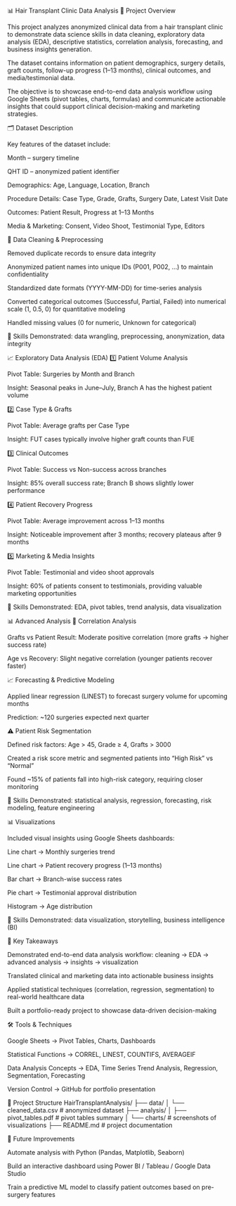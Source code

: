 📊 Hair Transplant Clinic Data Analysis
🔎 Project Overview

This project analyzes anonymized clinical data from a hair transplant clinic to demonstrate data science skills in data cleaning, exploratory data analysis (EDA), descriptive statistics, correlation analysis, forecasting, and business insights generation.

The dataset contains information on patient demographics, surgery details, graft counts, follow-up progress (1–13 months), clinical outcomes, and media/testimonial data.

The objective is to showcase end-to-end data analysis workflow using Google Sheets (pivot tables, charts, formulas) and communicate actionable insights that could support clinical decision-making and marketing strategies.

🗂️ Dataset Description

Key features of the dataset include:

Month – surgery timeline

QHT ID – anonymized patient identifier

Demographics: Age, Language, Location, Branch

Procedure Details: Case Type, Grade, Grafts, Surgery Date, Latest Visit Date

Outcomes: Patient Result, Progress at 1–13 Months

Media & Marketing: Consent, Video Shoot, Testimonial Type, Editors

🧹 Data Cleaning & Preprocessing

Removed duplicate records to ensure data integrity

Anonymized patient names into unique IDs (P001, P002, …) to maintain confidentiality

Standardized date formats (YYYY-MM-DD) for time-series analysis

Converted categorical outcomes (Successful, Partial, Failed) into numerical scale (1, 0.5, 0) for quantitative modeling

Handled missing values (0 for numeric, Unknown for categorical)

📌 Skills Demonstrated: data wrangling, preprocessing, anonymization, data integrity

📈 Exploratory Data Analysis (EDA)
1️⃣ Patient Volume Analysis

Pivot Table: Surgeries by Month and Branch

Insight: Seasonal peaks in June–July, Branch A has the highest patient volume

2️⃣ Case Type & Grafts

Pivot Table: Average grafts per Case Type

Insight: FUT cases typically involve higher graft counts than FUE

3️⃣ Clinical Outcomes

Pivot Table: Success vs Non-success across branches

Insight: 85% overall success rate; Branch B shows slightly lower performance

4️⃣ Patient Recovery Progress

Pivot Table: Average improvement across 1–13 months

Insight: Noticeable improvement after 3 months; recovery plateaus after 9 months

5️⃣ Marketing & Media Insights

Pivot Table: Testimonial and video shoot approvals

Insight: 60% of patients consent to testimonials, providing valuable marketing opportunities

📌 Skills Demonstrated: EDA, pivot tables, trend analysis, data visualization

📊 Advanced Analysis
🔗 Correlation Analysis

Grafts vs Patient Result: Moderate positive correlation (more grafts → higher success rate)

Age vs Recovery: Slight negative correlation (younger patients recover faster)

📈 Forecasting & Predictive Modeling

Applied linear regression (LINEST) to forecast surgery volume for upcoming months

Prediction: ~120 surgeries expected next quarter

⚠️ Patient Risk Segmentation

Defined risk factors: Age > 45, Grade ≥ 4, Grafts > 3000

Created a risk score metric and segmented patients into “High Risk” vs “Normal”

Found ~15% of patients fall into high-risk category, requiring closer monitoring

📌 Skills Demonstrated: statistical analysis, regression, forecasting, risk modeling, feature engineering

📊 Visualizations

Included visual insights using Google Sheets dashboards:

Line chart → Monthly surgeries trend

Line chart → Patient recovery progress (1–13 months)

Bar chart → Branch-wise success rates

Pie chart → Testimonial approval distribution

Histogram → Age distribution

📌 Skills Demonstrated: data visualization, storytelling, business intelligence (BI)

🚀 Key Takeaways

Demonstrated end-to-end data analysis workflow: cleaning → EDA → advanced analysis → insights → visualization

Translated clinical and marketing data into actionable business insights

Applied statistical techniques (correlation, regression, segmentation) to real-world healthcare data

Built a portfolio-ready project to showcase data-driven decision-making

🛠️ Tools & Techniques

Google Sheets → Pivot Tables, Charts, Dashboards

Statistical Functions → CORREL, LINEST, COUNTIFS, AVERAGEIF

Data Analysis Concepts → EDA, Time Series Trend Analysis, Regression, Segmentation, Forecasting

Version Control → GitHub for portfolio presentation

📂 Project Structure
HairTransplantAnalysis/
├── data/
│   └── cleaned_data.csv       # anonymized dataset
├── analysis/
│   ├── pivot_tables.pdf       # pivot tables summary
│   └── charts/                # screenshots of visualizations
├── README.md                  # project documentation

📌 Future Improvements

Automate analysis with Python (Pandas, Matplotlib, Seaborn)

Build an interactive dashboard using Power BI / Tableau / Google Data Studio

Train a predictive ML model to classify patient outcomes based on pre-surgery features
